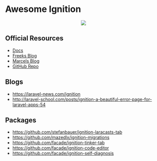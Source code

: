 # Awesome Ignition

<p align="center">
  <a href="https://awesome.re"><img src="https://awesome.re/badge-flat2.svg"></a>
</p>


## Official Resources

* [Docs](https://flareapp.io/docs/ignition-for-laravel/introduction)
* [Freeks Blog](https://freek.dev/1441-ignition-a-new-error-page-for-laravel)
* [Marcels Blog](https://marcelpociot.de/blog/customizing-ignition-with-custom-solutions)
* [GitHub Repo](https://github.com/facade/ignition)


## Blogs

* https://laravel-news.com/ignition
* http://laravel-school.com/posts/ignition-a-beautiful-error-page-for-laravel-apps-54



## Packages

* https://github.com/stefanbauer/ignition-laracasts-tab
* https://github.com/mazedlx/ignition-migrations
* https://github.com/facade/ignition-tinker-tab
* https://github.com/facade/ignition-code-editor
* https://github.com/facade/ignition-self-diagnosis
